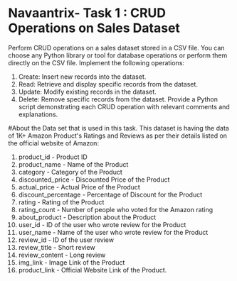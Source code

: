 # Navaantrix- Task 1 : CRUD Operations on Sales Dataset
Perform CRUD operations on a sales dataset stored in a CSV file. You can choose any Python
library or tool for database operations or perform them directly on the CSV file. Implement
the following operations:
1. Create: Insert new records into the dataset.
2. Read: Retrieve and display specific records from the dataset.
3. Update: Modify existing records in the dataset.
4. Delete: Remove specific records from the dataset.
Provide a Python script demonstrating each CRUD operation with relevant comments and
explanations.

#About the Data set that is used in this task.
This dataset is having the data of 1K+ Amazon Product's Ratings and Reviews as per their details listed on the official website of Amazon:
1. product_id - Product ID
2. product_name - Name of the Product
3. category - Category of the Product
4. discounted_price - Discounted Price of the Product
5. actual_price - Actual Price of the Product
6. discount_percentage - Percentage of Discount for the Product
7. rating - Rating of the Product
8. rating_count - Number of people who voted for the Amazon rating
9. about_product - Description about the Product
10. user_id - ID of the user who wrote review for the Product
11. user_name - Name of the user who wrote review for the Product
12. review_id - ID of the user review
13. review_title - Short review
14. review_content - Long review
15. img_link - Image Link of the Product
16. product_link - Official Website Link of the Product.
